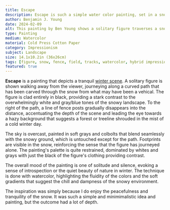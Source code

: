 ```yaml
---
title: Escape
description: Escape is such a simple water color painting, set in a snowy vast field. Showing the trek of the lone figure whose identity is up to interpretation.
author: Benjamin J. Young
date: 2024-02-09
alt: This painting by Ben Young shows a solitary figure traverses a snowy path flanked by a fence, in a muted watercolor landscape shrouded in a hazy atmosphere.
type: Painting
medium: Watercolor
material: Cold Press Cotton Paper
category: Impressionism
subject: Landscape
size: 14.1x10.2in (36x26cm)
tags: [figure, snow, fence, field, tracks, watercolor, hybrid impressionism, landscape]
featured: true
---
```


**Escape** is a painting that depicts a tranquil [winter scene](https://culturetourist.com/cultural-tourism/winter-in-art-20-most-beautiful-winter-themed-paintings/). A solitary figure is shown walking away from the viewer, journeying along a curved path that has been carved through the snow from what may have been a vehical. The figure is clad entirely in black, providing a stark contrast to the overwhelmingly white and gray/blue tones of the snowy landscape. To the right of the path, a line of fence posts gradually disappears into the distance, accentuating the depth of the scene and leading the eye towards a hazy background that suggests a forest or treeline shrouded in the mist of a cold winter day.

The sky is overcast, painted in soft grays and colbolts that blend seamlessly with the snowy ground, which is untouched except for the path. Footprints are visible in the snow, reinforcing the sense that the figure has journeyed alone. The painting's palette is quite restrained, dominated by whites and grays with just the black of the figure's clothing providing contrast.

The overall mood of the painting is one of solitude and silence, evoking a sense of introspection or the quiet beauty of nature in winter. The technique is done with watercolor, highlighting the fluidity of the colors and the soft gradients that suggest the chill and dampness of the snowy environment.

The inspiration was simply because I do enjoy the peacefulness and tranquility of the snow. It was such a simple and minimimalistic idea and painting, but the outcome had a lot of depth.